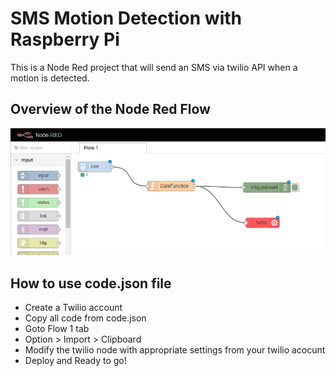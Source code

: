 # SMS Motion Detection with Raspberry Pi

This is a Node Red project that will send an SMS via twilio API when a motion is detected.

## Overview of the Node Red Flow

![alt text](https://github.com/nyyirs/SMSMotionDetection-NodeRed/blob/master/FlowDiag.PNG?raw=true)

## How to use code.json file

* Create a Twilio account
* Copy all code from code.json
* Goto Flow 1 tab
* Option > Import > Clipboard
* Modify the twilio node with appropriate settings from your twilio acocunt
* Deploy and Ready to go!


